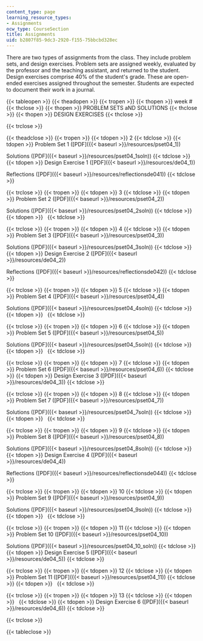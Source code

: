 ```yaml
---
content_type: page
learning_resource_types:
- Assignments
ocw_type: CourseSection
title: Assignments
uid: b2807f85-9dc3-2920-f155-75bbcbd328ec
---
```


There are two types of assignments from the class. They include problem sets, and design exercises. Problem sets are assigned weekly, evaluated by the professor and the teaching assistant, and returned to the student. Design exercises comprise 40% of the student's grade. These are open-ended exercises assigned throughout the semester. Students are expected to document their work in a journal.

{{< tableopen >}}
{{< theadopen >}}
{{< tropen >}}
{{< thopen >}}
week #
{{< thclose >}}
{{< thopen >}}
PROBLEM SETS aND SOLUTIONS
{{< thclose >}}
{{< thopen >}}
DESIGN EXERCISES
{{< thclose >}}

{{< trclose >}}

{{< theadclose >}}
{{< tropen >}}
{{< tdopen >}}
2
{{< tdclose >}}
{{< tdopen >}}
Problem Set 1 ([PDF]({{< baseurl >}}/resources/pset04_1))  
  
Solutions ([PDF]({{< baseurl >}}/resources/pset04_1soln))
{{< tdclose >}}
{{< tdopen >}}
Design Exercise 1 ([PDF]({{< baseurl >}}/resources/de04_1))  
  
Reflections ([PDF]({{< baseurl >}}/resources/reflectionsde041))
{{< tdclose >}}

{{< trclose >}}
{{< tropen >}}
{{< tdopen >}}
3
{{< tdclose >}}
{{< tdopen >}}
Problem Set 2 ([PDF]({{< baseurl >}}/resources/pset04_2))  
  
Solutions ([PDF]({{< baseurl >}}/resources/pset04_2soln))
{{< tdclose >}}
{{< tdopen >}}
 
{{< tdclose >}}

{{< trclose >}}
{{< tropen >}}
{{< tdopen >}}
4
{{< tdclose >}}
{{< tdopen >}}
Problem Set 3 ([PDF]({{< baseurl >}}/resources/pset04_3))  
  
Solutions ([PDF]({{< baseurl >}}/resources/pset04_3soln))
{{< tdclose >}}
{{< tdopen >}}
Design Exercise 2 ([PDF]({{< baseurl >}}/resources/de04_2))  
  
Reflections ([PDF]({{< baseurl >}}/resources/reflectionsde042))
{{< tdclose >}}

{{< trclose >}}
{{< tropen >}}
{{< tdopen >}}
5
{{< tdclose >}}
{{< tdopen >}}
Problem Set 4 ([PDF]({{< baseurl >}}/resources/pset04_4))  
  
Solutions ([PDF]({{< baseurl >}}/resources/pset04_4soln))
{{< tdclose >}}
{{< tdopen >}}
 
{{< tdclose >}}

{{< trclose >}}
{{< tropen >}}
{{< tdopen >}}
6
{{< tdclose >}}
{{< tdopen >}}
Problem Set 5 ([PDF]({{< baseurl >}}/resources/pset04_5))  
  
Solutions ([PDF]({{< baseurl >}}/resources/pset04_5soln))
{{< tdclose >}}
{{< tdopen >}}
 
{{< tdclose >}}

{{< trclose >}}
{{< tropen >}}
{{< tdopen >}}
7
{{< tdclose >}}
{{< tdopen >}}
Problem Set 6 ([PDF]({{< baseurl >}}/resources/pset04_6))
{{< tdclose >}}
{{< tdopen >}}
Design Exercise 3 ([PDF]({{< baseurl >}}/resources/de04_3))
{{< tdclose >}}

{{< trclose >}}
{{< tropen >}}
{{< tdopen >}}
8
{{< tdclose >}}
{{< tdopen >}}
Problem Set 7 ([PDF]({{< baseurl >}}/resources/pset04_7))  
  
Solutions ([PDF]({{< baseurl >}}/resources/pset04_7soln))
{{< tdclose >}}
{{< tdopen >}}
 
{{< tdclose >}}

{{< trclose >}}
{{< tropen >}}
{{< tdopen >}}
9
{{< tdclose >}}
{{< tdopen >}}
Problem Set 8 ([PDF]({{< baseurl >}}/resources/pset04_8))  
  
Solutions ([PDF]({{< baseurl >}}/resources/pset04_8soln))
{{< tdclose >}}
{{< tdopen >}}
Design Exercise 4 ([PDF]({{< baseurl >}}/resources/de04_4))  
  
Reflections ([PDF]({{< baseurl >}}/resources/reflectionsde044))
{{< tdclose >}}

{{< trclose >}}
{{< tropen >}}
{{< tdopen >}}
10
{{< tdclose >}}
{{< tdopen >}}
Problem Set 9 ([PDF]({{< baseurl >}}/resources/pset04_9))  
  
Solutions ([PDF]({{< baseurl >}}/resources/pset04_9soln))
{{< tdclose >}}
{{< tdopen >}}
 
{{< tdclose >}}

{{< trclose >}}
{{< tropen >}}
{{< tdopen >}}
11
{{< tdclose >}}
{{< tdopen >}}
Problem Set 10 ([PDF]({{< baseurl >}}/resources/pset04_10))  
  
Solutions ([PDF]({{< baseurl >}}/resources/pset04_10_soln))
{{< tdclose >}}
{{< tdopen >}}
Design Exercise 5 ([PDF]({{< baseurl >}}/resources/de04_5))
{{< tdclose >}}

{{< trclose >}}
{{< tropen >}}
{{< tdopen >}}
12
{{< tdclose >}}
{{< tdopen >}}
Problem Set 11 ([PDF]({{< baseurl >}}/resources/pset04_11))
{{< tdclose >}}
{{< tdopen >}}
 
{{< tdclose >}}

{{< trclose >}}
{{< tropen >}}
{{< tdopen >}}
13
{{< tdclose >}}
{{< tdopen >}}
 
{{< tdclose >}}
{{< tdopen >}}
Design Exercise 6 ([PDF]({{< baseurl >}}/resources/de04_6))
{{< tdclose >}}

{{< trclose >}}

{{< tableclose >}}